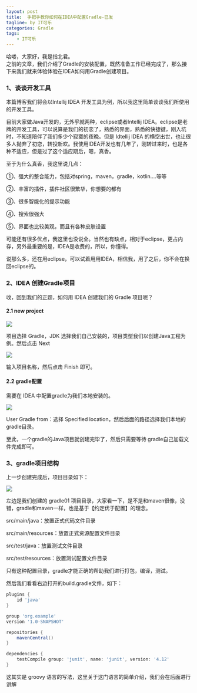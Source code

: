 ```yaml
---
layout: post
title:  手把手教你如何在IDEA中配置Gradle-已发
tagline: by IT可乐
categories: Gradle
tags: 
    - IT可乐
---
```


哈喽，大家好，我是指北君。  
之前的文章，我们介绍了Gradle的安装配置，既然准备工作已经完成了，那么接下来我们就来体验体验在IDEA如何用Gradle创建项目。
<!--more-->
### 1、谈谈开发工具

本篇博客我们将会以Intellij IDEA 开发工具为例，所以我这里简单谈谈我们所使用的开发工具。

目前大家做Java开发的，无外乎就两种，eclipse或者Intellij IDEA。eclipse是老牌的开发工具，可以说算是我们的初恋了，熟悉的界面，熟悉的快捷键，刚入坑时，不知道陪伴了我们多少个寂寞的夜晚。但是 Idtellij IDEA 的横空出世，也让很多人抛弃了初恋，转投新欢。我使用IDEA开发也有几年了，刚转过来时，也是各种不适应，但是过了这个适应期后，嗯，真香。

至于为什么真香，我这里说几点：

①、强大的整合能力，包括对spring，maven，gradle，kotlin....等等

②、丰富的插件，插件社区很繁华，你想要的都有

③、很多智能化的提示功能

④、搜索很强大

⑤、界面也比较美观，而且有各种皮肤设置

可能还有很多优点，我这里也没说全。当然也有缺点，相对于eclipse，更占内存，另外最重要的是，IDEA是收费的，所以，你懂得。

说那么多，还在用eclipse，可以试着用用IDEA，相信我，用了之后，你不会在换回eclipse的。

### 2、IDEA 创建Gradle项目

收，回到我们的正题，如何用 IDEA 创建我们的 Gradle 项目呢？

#### 2.1 new project

![](http://www.javanorth.cn/assets/images/2022/itcoke/gradle/gradle-02-01.png)

项目选择 Gradle，JDK 选择我们自己安装的，项目类型我们以创建Java工程为例。然后点击 Next

![](http://www.javanorth.cn/assets/images/2022/itcoke/gradle/gradle-02-02.png)

输入项目名称，然后点击 Finish 即可。

#### 2.2 gradle配置

需要在 IDEA 中配置gradle为我们本地安装的。

![](http://www.javanorth.cn/assets/images/2022/itcoke/gradle/gradle-02-03.png)

User Gradle from：选择 Specified location，然后后面的路径选择我们本地的gradle目录。

至此，一个gradle的Java项目就创建完毕了，然后只需要等待 gradle自己加载文件完成即可。

### 3、gradle项目结构

上一步创建完成后，项目目录如下：

![](http://www.javanorth.cn/assets/images/2022/itcoke/gradle/gradle-02-04.png)

左边是我们创建的 gradle01 项目目录，大家看一下，是不是和maven很像，没错，gradle和maven一样，也是基于【约定优于配置】的理念。

src/main/java：放置正式代码文件目录

src/main/resources：放置正式资源配置文件目录

src/test/java：放置测试文件目录

src/test/resources：放置测试配置文件目录

只有这种配置目录，gradle才能正确的帮助我们进行打包，编译，测试。

然后我们看看右边打开的build.gradle文件，如下：

```groovy
plugins {
    id 'java'
}

group 'org.example'
version '1.0-SNAPSHOT'

repositories {
    mavenCentral()
}

dependencies {
    testCompile group: 'junit', name: 'junit', version: '4.12'
}

```

这其实是 groovy 语言的写法，这里关于这门语言的简单介绍，我们会在后面进行讲解

